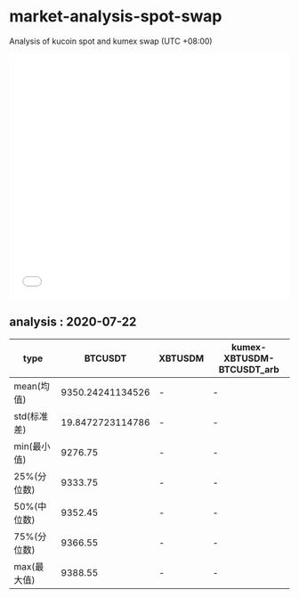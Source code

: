 # market-analysis-spot-swap
Analysis of kucoin spot and kumex swap (UTC +08:00)

<iframe width="100%" height="440" src="./data.html" frameborder="no" border="0" scrolling="no"></iframe>

## analysis : 2020-07-22

type | BTCUSDT | XBTUSDM | kumex-XBTUSDM-BTCUSDT_arb
---|---|---|---
mean(均值) | 9350.24241134526 | - | -
std(标准差) | 19.8472723114786 | - | -
min(最小值) | 9276.75 | - | -
25%(分位数) | 9333.75 | - | -
50%(中位数) | 9352.45 | - | -
75%(分位数) | 9366.55 | - | -
max(最大值) | 9388.55 | - | -
